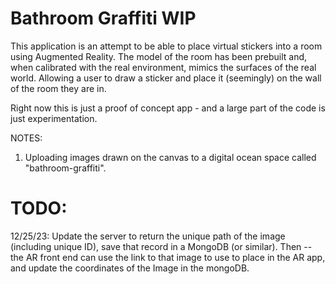 # Bathroom Graffiti WIP

This application is an attempt to be able to place virtual stickers into a room using Augmented Reality. The model of the room has been prebuilt and, when calibrated with the real environment, mimics the surfaces of the real world. Allowing a user to draw a sticker and place it (seemingly) on the wall of the room they are in. 

Right now this is just a proof of concept app - and a large part of the code is just experimentation. 


NOTES: 
1. Uploading images drawn on the canvas to a digital ocean space called "bathroom-graffiti". 


# TODO:
12/25/23: Update the server to return the unique path of the image (including unique ID), save that record in a MongoDB (or similar). Then -- the AR front end can use the link to that image to use to place in the AR app, and update the coordinates of the Image in the mongoDB. 

